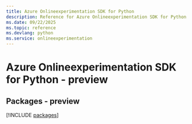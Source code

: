 ```yaml
---
title: Azure Onlineexperimentation SDK for Python
description: Reference for Azure Onlineexperimentation SDK for Python
ms.date: 09/22/2025
ms.topic: reference
ms.devlang: python
ms.service: onlineexperimentation
---
```

# Azure Onlineexperimentation SDK for Python - preview
## Packages - preview
[!INCLUDE [packages](onlineexperimentation-index.md)]